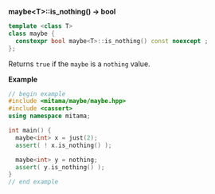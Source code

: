 **maybe&lt;T&gt;::is_nothing() -> bool**

```cpp
template <class T>
class maybe {
  constexpr bool maybe<T>::is_nothing() const noexcept ;
};
```

Returns `true` if the `maybe` is a `nothing` value.

**Example**

```cpp
// begin example
#include <mitama/maybe/maybe.hpp>
#include <cassert>
using namespace mitama;

int main() {
  maybe<int> x = just(2);
  assert( ! x.is_nothing() );

  maybe<int> y = nothing;
  assert( y.is_nothing() );
}
// end example
```
